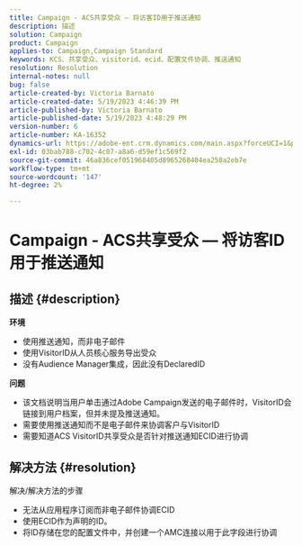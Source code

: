 ```yaml
---
title: Campaign - ACS共享受众 — 将访客ID用于推送通知
description: 描述
solution: Campaign
product: Campaign
applies-to: Campaign,Campaign Standard
keywords: KCS、共享受众、visitorid、ecid、配置文件协调、推送通知
resolution: Resolution
internal-notes: null
bug: false
article-created-by: Victoria Barnato
article-created-date: 5/19/2023 4:46:39 PM
article-published-by: Victoria Barnato
article-published-date: 5/19/2023 4:48:29 PM
version-number: 6
article-number: KA-16352
dynamics-url: https://adobe-ent.crm.dynamics.com/main.aspx?forceUCI=1&pagetype=entityrecord&etn=knowledgearticle&id=1cdaedb3-64f6-ed11-8848-6045bd0065b6
exl-id: 03bab788-c702-4c07-a8a6-d59ef1c569f2
source-git-commit: 46a836cef051968405d8965268404ea258a2eb7e
workflow-type: tm+mt
source-wordcount: '147'
ht-degree: 2%

---
```


# Campaign - ACS共享受众 — 将访客ID用于推送通知

## 描述 {#description}

<b>环境</b>
- 使用推送通知，而非电子邮件
- 使用VisitorID从人员核心服务导出受众
- 没有Audience Manager集成，因此没有DeclaredID

<b>问题</b>
- 该文档说明当用户单击通过Adobe Campaign发送的电子邮件时，VisitorID会链接到用户档案，但并未提及推送通知。
- 需要使用推送通知而不是电子邮件来协调客户与VisitorID
- 需要知道ACS VisitorID共享受众是否针对推送通知ECID进行协调







## 解决方法 {#resolution}


解决/解决方法的步骤

- 无法从应用程序订阅而非电子邮件协调ECID
- 使用ECID作为声明的ID。
- 将ID存储在您的配置文件中，并创建一个AMC连接以用于此字段进行协调
